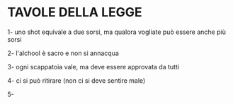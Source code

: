# TAVOLE DELLA LEGGE

1- uno shot equivale a due sorsi, ma qualora vogliate può essere anche più sorsi

2- l'alchool è sacro e non si annacqua

3- ogni scappatoia vale, ma deve essere approvata da tutti

4- ci si può ritirare (non ci si deve sentire male)

5- 
